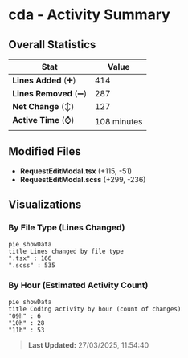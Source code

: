 # cda - Activity Summary 

## Overall Statistics

| Stat                   | Value                                                             |
| ---------------------- | ----------------------------------------------------------------- |
| **Lines Added** (➕)   | 414                                          |
| **Lines Removed** (➖) | 287                                        |
| **Net Change** (↕)    | 127                |
| **Active Time** (⌚)   | 108 minutes |


## Modified Files
- **RequestEditModal.tsx** (+115, -51)
- **RequestEditModal.scss** (+299, -236)

## Visualizations

### By File Type (Lines Changed)

```mermaid
pie showData
title Lines changed by file type
".tsx" : 166
".scss" : 535
```

### By Hour (Estimated Activity Count)

```mermaid
pie showData
title Coding activity by hour (count of changes)
"09h" : 6
"10h" : 28
"11h" : 53
```


> **Last Updated:** 27/03/2025, 11:54:40
